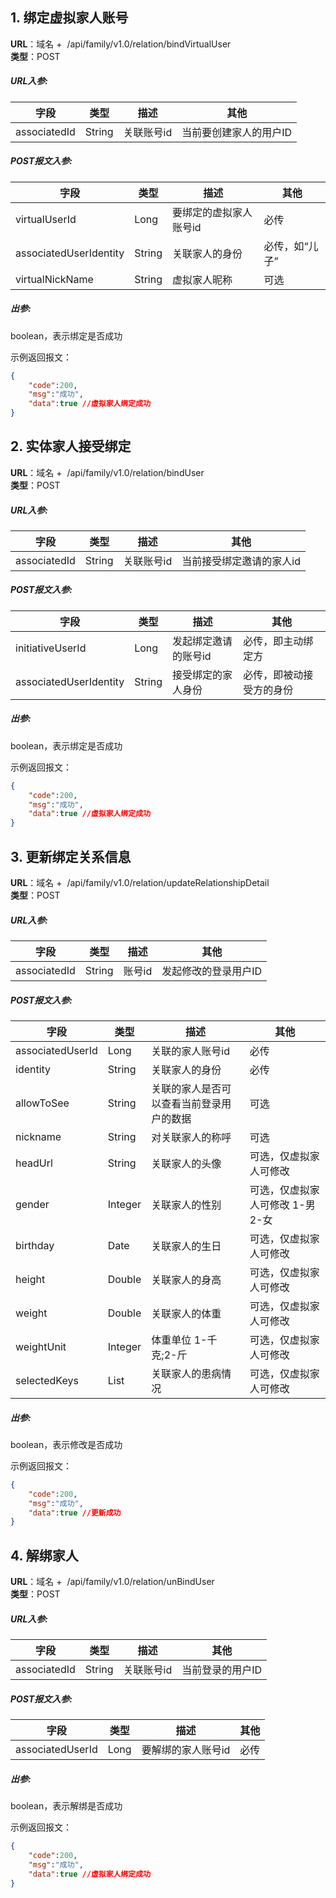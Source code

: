 <a name="Uh5A2"></a>
## 1. 绑定虚拟家人账号
**URL**：域名 +  /api/family/v1.0/relation/bindVirtualUser<br />**类型**：POST
<a name="C1pB9"></a>
##### URL入参:
| **字段** | **类型** | **描述** | **其他** |
| --- | --- | --- | --- |
| associatedId | String | 关联账号id | 当前要创建家人的用户ID |

<a name="IwTCC"></a>
##### POST报文入参:
| **字段** | **类型** | **描述** | **其他** |
| --- | --- | --- | --- |
| virtualUserId | Long | 要绑定的虚拟家人账号id | 必传 |
| associatedUserIdentity | String | 关联家人的身份 | 必传，如“儿子” |
| virtualNickName | String | 虚拟家人昵称 | 可选 |

<a name="T0kj0"></a>
##### 出参:
boolean，表示绑定是否成功

示例返回报文：
```json
{
	"code":200,
	"msg":"成功",
	"data":true //虚拟家人绑定成功
}

```
<a name="f51Ez"></a>
## 2. 实体家人接受绑定
**URL**：域名 +  /api/family/v1.0/relation/bindUser<br />**类型**：POST
<a name="gZZCR"></a>
##### URL入参:
| **字段** | **类型** | **描述** | **其他** |
| --- | --- | --- | --- |
| associatedId | String | 关联账号id | 当前接受绑定邀请的家人id |

<a name="kXt2d"></a>
##### POST报文入参:
| **字段** | **类型** | **描述** | **其他** |
| --- | --- | --- | --- |
| initiativeUserId | Long | 发起绑定邀请的账号id | 必传，即主动绑定方 |
| associatedUserIdentity | String | 接受绑定的家人身份 | 必传，即被动接受方的身份 |

<a name="bR1v5"></a>
##### 出参:
boolean，表示绑定是否成功

示例返回报文：
```json
{
	"code":200,
	"msg":"成功",
	"data":true //虚拟家人绑定成功
}

```
<a name="I38xN"></a>
## 3. 更新绑定关系信息
**URL**：域名 +  /api/family/v1.0/relation/updateRelationshipDetail<br />**类型**：POST
<a name="lt5T7"></a>
##### URL入参:
| **字段** | **类型** | **描述** | **其他** |
| --- | --- | --- | --- |
| associatedId | String | 账号id | 发起修改的登录用户ID |

<a name="jZuCh"></a>
##### POST报文入参:
| **字段** | **类型** | **描述** | **其他** |
| --- | --- | --- | --- |
| associatedUserId | Long | 关联的家人账号id | 必传 |
| identity | String | 关联家人的身份 | 必传 |
| allowToSee | String | 关联的家人是否可以查看当前登录用户的数据 | 可选 |
| nickname | String | 对关联家人的称呼 | 可选 |
| headUrl | String | 关联家人的头像 | 可选，仅虚拟家人可修改 |
| gender | Integer | 关联家人的性别 | 可选，仅虚拟家人可修改 1-男 2-女 |
| birthday | Date | 关联家人的生日 | 可选，仅虚拟家人可修改 |
| height | Double | 关联家人的身高 | 可选，仅虚拟家人可修改 |
| weight | Double | 关联家人的体重 | 可选，仅虚拟家人可修改 |
| weightUnit | Integer | 体重单位 1-千克;2-斤 | 可选，仅虚拟家人可修改 |
| selectedKeys | List<String> | 关联家人的患病情况 | 可选，仅虚拟家人可修改 |

<a name="w6iMS"></a>
##### 出参:
boolean，表示修改是否成功

示例返回报文：
```json
{
	"code":200,
	"msg":"成功",
	"data":true //更新成功
}

```
<a name="han0H"></a>
## 4. 解绑家人
**URL**：域名 +  /api/family/v1.0/relation/unBindUser<br />**类型**：POST
<a name="fJ0mp"></a>
##### URL入参:
| **字段** | **类型** | **描述** | **其他** |
| --- | --- | --- | --- |
| associatedId | String | 关联账号id | 当前登录的用户ID |

<a name="fazVU"></a>
##### POST报文入参:
| **字段** | **类型** | **描述** | **其他** |
| --- | --- | --- | --- |
| associatedUserId | Long | 要解绑的家人账号id | 必传 |

<a name="Z1cEx"></a>
##### 出参:
boolean，表示解绑是否成功

示例返回报文：
```json
{
	"code":200,
	"msg":"成功",
	"data":true //虚拟家人绑定成功
}

```
<a name="IsEXD"></a>
## <br />

